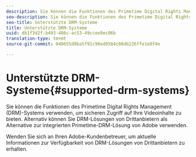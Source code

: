 ```yaml
---
description: Sie können die Funktionen des Primetime Digital Rights Management (DRM)-Systems verwenden, um sicheren Zugriff auf Ihre Videoinhalte zu bieten. Alternativ können Sie DRM-Lösungen von Drittanbietern als Alternative zur integrierten Primetime-DRM-Lösung von Adobe verwenden.
seo-description: Sie können die Funktionen des Primetime Digital Rights Management (DRM)-Systems verwenden, um sicheren Zugriff auf Ihre Videoinhalte zu bieten. Alternativ können Sie DRM-Lösungen von Drittanbietern als Alternative zur integrierten Primetime-DRM-Lösung von Adobe verwenden.
seo-title: Unterstützte DRM-Systeme
title: Unterstützte DRM-Systeme
uuid: db1f3d2f-b493-486c-ac53-49ccee9ec06b
translation-type: tm+mt
source-git-commit: 040655d8ba5f91c98ed0584c08db226ffe1e0f4e

---
```



# Unterstützte DRM-Systeme{#supported-drm-systems}

Sie können die Funktionen des Primetime Digital Rights Management (DRM)-Systems verwenden, um sicheren Zugriff auf Ihre Videoinhalte zu bieten. Alternativ können Sie DRM-Lösungen von Drittanbietern als Alternative zur integrierten Primetime-DRM-Lösung von Adobe verwenden.

Wenden Sie sich an Ihren Adobe-Kundenbetreuer, um aktuelle Informationen zur Verfügbarkeit von DRM-Lösungen von Drittanbietern zu erhalten.
